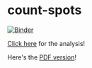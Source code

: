 # count-spots

[![Binder](https://mybinder.org/badge.svg)](https://mybinder.org/v2/gh/marwahaha/count-spots/master?filepath=index.ipynb)

[Click here](https://github.com/marwahaha/count-spots/blob/master/index.ipynb) for the analysis!

Here's the [PDF version](https://github.com/marwahaha/count-spots/blob/master/index.pdf)!
